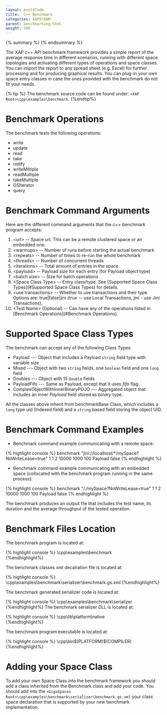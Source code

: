```yaml
---
layout: post97adm
title:  C++ Benchmark
categories: XAP97ADM
parent: benchmarking.html
weight: 300
---
```


{% summary %} {% endsummary %}


The XAP c++ API benchmark framework provides a simple report of the average response time in different scenarios, running with different space topologies and activating different types of operations and space classes.
You can import the report to any spread sheet (e.g. Excel) for further processing and for producing graphical results.
You can plug-in your own space entry classes in case the ones provided with the benchmark do not fit your needs.

{% tip %}
The benchmark source code can be found under: `<XAP Root>\cpp\examples\benchmark`.
{%endtip%}

# Benchmark Operations

The benchmark tests the following operations:

- write
- update
- read
- take
- notify
- writeMiltiple
- readMultiple
- takeMultiple
- GSIterator
- query

# Benchmark Command Arguments

Here are the different command arguments that the c++ benchmark program accepts:

1. \<url\> -- Space url. This can be a remote clustered space or an embedded one.
2. \<warmups\> -- Number of runs before starting the actual benchmark
3. \<repeats\> -- Number of times to re-run the whole benchmark
4. \<threads\> -- Number of concurrent threads
5. \<iterations\> -- Total amount of entries in the space
6. \<payload\> -- Payload size for each entry (for Payload object type)
7. \<batch size\> -- Size for batch operations
8. \<Space Class Type\> -- Entry class/type. See [Supported Space Class Types](#Supported Space Class Types) for details.
9. \<use transactions\> -- Whether to use transactions and their type. Options are: true\|false\|jini (true -- use Local Transactions, jini - use Jini Transactions).
10. \<Test Name\> (Optional) -- Can have any of the operations listed in [Benchmark Operations](#Benchmark Operations).


# Supported Space Class Types

The benchmark can accept any of the following Class Types:

- Payload --- Object that includes a Payload `string` field type with variable size
- Mixed --- Object with two `string` fields, one `boolean` field and one `long` field
- Doubles --- Object with 15 `double` fields
- PayloadFifo --- Same as Payload, except that it uses _fifo_ flag.
- ComplexObjectWithInnerBinaryPOJO --- Aggregated object that includes an inner _Payload_ field stored as _binary_ type.

All the classes above inherit from benchmarkBase Class, which includes a `long` type uid (Indexed field) and a `string` based field storing the object UID.

# Benchmark Command Examples

- Benchmark command example communicating with a remote space:

{% highlight console %}
benchmark "jini://localhost/*/mySpace?NoWriteLease=true" 1 1 2 10000 1000 100 Payload false
{% endhighlight %}

- Benchmark command example communicating with an embedded space (collocated with the benchmark program running in the same process):

{% highlight console %}
benchmark "/./mySpace?NoWriteLease=true" 1 1 2 10000 1000 100 Payload false
{% endhighlight %}

The benchmark produces an output file that includes the test name, its duration and the average throughput of the tested operation.

# Benchmark Files Location

The benchmark program is located at:

{% highlight console %}
<XAP Root>\cpp\examples\benchmark\
{%endhighlight%}

The benchmark classes xml decalration file is located at:

{% highlight console %}
<XAP Root>\cpp\examples\benchmark\serializer\benchmark.gs.xml
{%endhighlight%}

The benchmark generated serializer code is located at:

{% highlight console %}
<XAP Root>\cpp\examples\benchmark\serializer\
{%endhighlight%}
The benchmark serializer DLL is located at:

{% highlight console %}
<XAP Root>\cpp\lib\platform\native\
{%endhighlight%}

The benchmark program executable is located at:

{% highlight console %}
<XAP Root>\cpp\bin\$(PLATFORM)\$(COMPILER)\
{%endhighlight%}
# Adding your Space Class

To add your own Space Class into the benchmark framework you should add a class inherited from the Benchmark class and add your code.
You should add into the `<GigaSpaces Root>\cpp\examples\benchmark\serializer\benchmark.gs.xml` your class space declaration that is supported by your new benchmark implementation.
